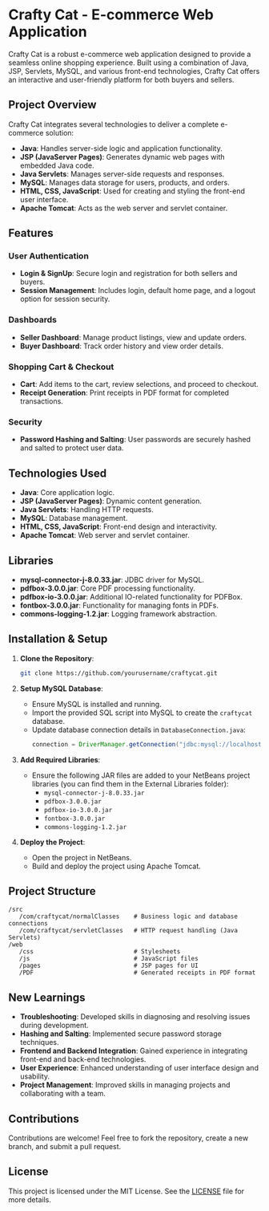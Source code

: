 # Crafty Cat - E-commerce Web Application

Crafty Cat is a robust e-commerce web application designed to provide a seamless online shopping experience. Built using a combination of Java, JSP, Servlets, MySQL, and various front-end technologies, Crafty Cat offers an interactive and user-friendly platform for both buyers and sellers.

## Project Overview

Crafty Cat integrates several technologies to deliver a complete e-commerce solution:

- **Java**: Handles server-side logic and application functionality.
- **JSP (JavaServer Pages)**: Generates dynamic web pages with embedded Java code.
- **Java Servlets**: Manages server-side requests and responses.
- **MySQL**: Manages data storage for users, products, and orders.
- **HTML, CSS, JavaScript**: Used for creating and styling the front-end user interface.
- **Apache Tomcat**: Acts as the web server and servlet container.

## Features

### User Authentication
- **Login & SignUp**: Secure login and registration for both sellers and buyers.
- **Session Management**: Includes login, default home page, and a logout option for session security.

### Dashboards
- **Seller Dashboard**: Manage product listings, view and update orders.
- **Buyer Dashboard**: Track order history and view order details.

### Shopping Cart & Checkout
- **Cart**: Add items to the cart, review selections, and proceed to checkout.
- **Receipt Generation**: Print receipts in PDF format for completed transactions.

### Security
- **Password Hashing and Salting**: User passwords are securely hashed and salted to protect user data.

## Technologies Used

- **Java**: Core application logic.
- **JSP (JavaServer Pages)**: Dynamic content generation.
- **Java Servlets**: Handling HTTP requests.
- **MySQL**: Database management.
- **HTML, CSS, JavaScript**: Front-end design and interactivity.
- **Apache Tomcat**: Web server and servlet container.

## Libraries

- **mysql-connector-j-8.0.33.jar**: JDBC driver for MySQL.
- **pdfbox-3.0.0.jar**: Core PDF processing functionality.
- **pdfbox-io-3.0.0.jar**: Additional IO-related functionality for PDFBox.
- **fontbox-3.0.0.jar**: Functionality for managing fonts in PDFs.
- **commons-logging-1.2.jar**: Logging framework abstraction.

## Installation & Setup

1. **Clone the Repository**:
   ```bash
   git clone https://github.com/yourusername/craftycat.git
   ```

2. **Setup MySQL Database**:
   - Ensure MySQL is installed and running.
   - Import the provided SQL script into MySQL to create the `craftycat` database.
   - Update database connection details in `DatabaseConnection.java`:
     ```java
     connection = DriverManager.getConnection("jdbc:mysql://localhost:3306/craftycat", "root", "your_password");
     ```

3. **Add Required Libraries**:
   - Ensure the following JAR files are added to your NetBeans project libraries (you can find them in the External Libraries folder):
     - `mysql-connector-j-8.0.33.jar`
     - `pdfbox-3.0.0.jar`
     - `pdfbox-io-3.0.0.jar`
     - `fontbox-3.0.0.jar`
     - `commons-logging-1.2.jar`

4. **Deploy the Project**:
   - Open the project in NetBeans.
   - Build and deploy the project using Apache Tomcat.

## Project Structure

```
/src
   /com/craftycat/normalClasses    # Business logic and database connections
   /com/craftycat/servletClasses   # HTTP request handling (Java Servlets)
/web
   /css                            # Stylesheets
   /js                             # JavaScript files
   /pages                          # JSP pages for UI
   /PDF                            # Generated receipts in PDF format
```

## New Learnings

- **Troubleshooting**: Developed skills in diagnosing and resolving issues during development.
- **Hashing and Salting**: Implemented secure password storage techniques.
- **Frontend and Backend Integration**: Gained experience in integrating front-end and back-end technologies.
- **User Experience**: Enhanced understanding of user interface design and usability.
- **Project Management**: Improved skills in managing projects and collaborating with a team.

## Contributions

Contributions are welcome! Feel free to fork the repository, create a new branch, and submit a pull request.

## License

This project is licensed under the MIT License. See the [LICENSE](LICENSE) file for more details.
